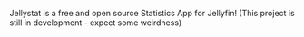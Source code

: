 Jellystat is a free and open source Statistics App for Jellyfin! (This project is still in development - expect some weirdness)
